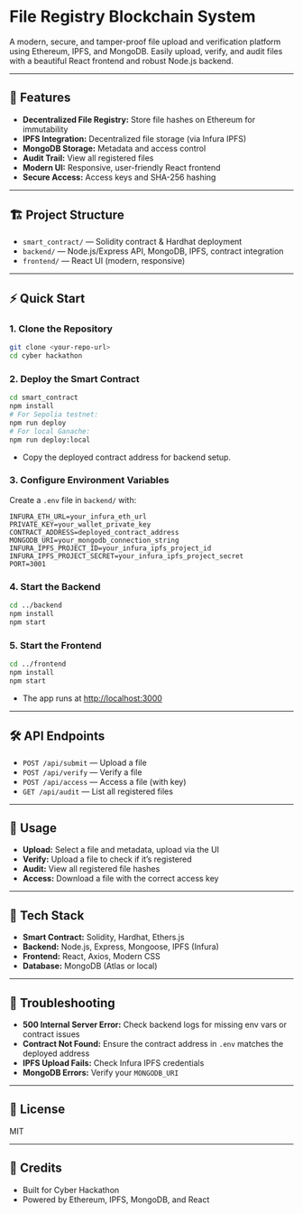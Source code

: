 # File Registry Blockchain System

A modern, secure, and tamper-proof file upload and verification platform using Ethereum, IPFS, and MongoDB. Easily upload, verify, and audit files with a beautiful React frontend and robust Node.js backend.

---

## 🚀 Features
- **Decentralized File Registry:** Store file hashes on Ethereum for immutability
- **IPFS Integration:** Decentralized file storage (via Infura IPFS)
- **MongoDB Storage:** Metadata and access control
- **Audit Trail:** View all registered files
- **Modern UI:** Responsive, user-friendly React frontend
- **Secure Access:** Access keys and SHA-256 hashing

---

## 🏗️ Project Structure
- `smart_contract/` — Solidity contract & Hardhat deployment
- `backend/` — Node.js/Express API, MongoDB, IPFS, contract integration
- `frontend/` — React UI (modern, responsive)

---

## ⚡ Quick Start

### 1. Clone the Repository
```bash
git clone <your-repo-url>
cd cyber hackathon
```

### 2. Deploy the Smart Contract
```bash
cd smart_contract
npm install
# For Sepolia testnet:
npm run deploy
# For local Ganache:
npm run deploy:local
```
- Copy the deployed contract address for backend setup.

### 3. Configure Environment Variables
Create a `.env` file in `backend/` with:
```
INFURA_ETH_URL=your_infura_eth_url
PRIVATE_KEY=your_wallet_private_key
CONTRACT_ADDRESS=deployed_contract_address
MONGODB_URI=your_mongodb_connection_string
INFURA_IPFS_PROJECT_ID=your_infura_ipfs_project_id
INFURA_IPFS_PROJECT_SECRET=your_infura_ipfs_project_secret
PORT=3001
```

### 4. Start the Backend
```bash
cd ../backend
npm install
npm start
```

### 5. Start the Frontend
```bash
cd ../frontend
npm install
npm start
```
- The app runs at [http://localhost:3000](http://localhost:3000)

---

## 🛠️ API Endpoints
- `POST /api/submit` — Upload a file
- `POST /api/verify` — Verify a file
- `POST /api/access` — Access a file (with key)
- `GET /api/audit` — List all registered files

---

## 📝 Usage
- **Upload:** Select a file and metadata, upload via the UI
- **Verify:** Upload a file to check if it’s registered
- **Audit:** View all registered file hashes
- **Access:** Download a file with the correct access key

---

## 🧩 Tech Stack
- **Smart Contract:** Solidity, Hardhat, Ethers.js
- **Backend:** Node.js, Express, Mongoose, IPFS (Infura)
- **Frontend:** React, Axios, Modern CSS
- **Database:** MongoDB (Atlas or local)

---

## 🐞 Troubleshooting
- **500 Internal Server Error:** Check backend logs for missing env vars or contract issues
- **Contract Not Found:** Ensure the contract address in `.env` matches the deployed address
- **IPFS Upload Fails:** Check Infura IPFS credentials
- **MongoDB Errors:** Verify your `MONGODB_URI`

---

## 📄 License
MIT

---

## 🙏 Credits
- Built for Cyber Hackathon
- Powered by Ethereum, IPFS, MongoDB, and React 
